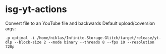 # isg-yt-actions
Convert file to an YouTube file and backwards
Default upload/coversion args:

`` -p optimal -i /home/niklas/Infinite-Storage-Glitch/target/release/yt-dlp --block-size 2 --mode binary --threads 8 --fps 10 --resolution 720p ``
